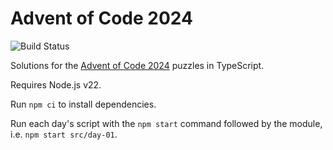 # Advent of Code 2024

![Build Status](https://github.com/mbcrawfo/advent-of-code-2024/actions/workflows/node.js.yml/badge.svg?branch=main)

Solutions for the [Advent of Code 2024](https://adventofcode.com/2024) puzzles in TypeScript.

Requires Node.js v22.

Run `npm ci` to install dependencies.

Run each day's script with the `npm start` command followed by the module, i.e. `npm start src/day-01`.
